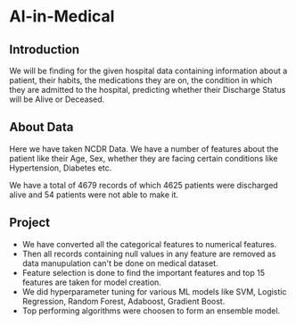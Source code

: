 # AI-in-Medical

## Introduction

We will be finding for the given hospital data containing information about a patient, their habits, the medications they are on, the condition in which they are admitted to the hospital, predicting whether their Discharge Status will be Alive or Deceased.

## About Data

Here we have taken NCDR Data. We have a number of features about the patient like their Age, Sex, whether they are facing certain conditions like Hypertension, Diabetes etc. 

We have a total of 4679 records of which 4625 patients were discharged alive and 54 patients were not able to make it.

## Project

- We have converted all the categorical features to numerical features.
- Then all records containing null values in any feature are removed as data manupulation can't be done on medical dataset.
- Feature selection is done to find the important features and top 15 features are taken for model creation.
- We did hyperparameter tuning for various ML models like SVM, Logistic Regression, Random Forest, Adaboost, Gradient Boost.
- Top performing algorithms were choosen to form an ensemble model. 
